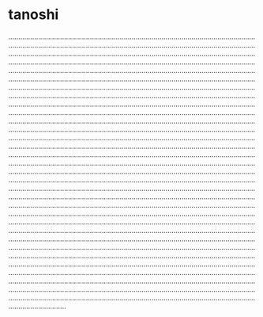 # tanoshi
.............................................................................................................................................................................................................................................................................................................................................................................................................................................................................................................................................................................................................................................................................................................................................................................................................................................................................................................................................................................................................................................................................................................................................................................................................................................................................................................................................................................................................................................................................................................................................................................................................................................................................................................................................................................................................................................................................................................................................................................................................................................................................................................................................................................................................................................................................................................................................................................................................................................................................................................................................................................................................................................................................................................................................................................................................................................................................................................................................................................................................................................................................................................................................................................................................................................................................................................................................................................................................................................................................................................................................................................................................................................................................................................................................................................................................................................................................................................................................................................................................................................................................................................................................................